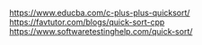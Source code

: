 https://www.educba.com/c-plus-plus-quicksort/
https://favtutor.com/blogs/quick-sort-cpp
https://www.softwaretestinghelp.com/quick-sort/